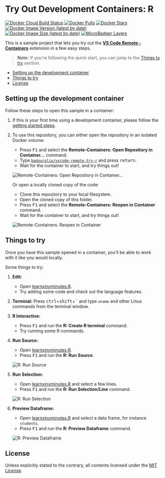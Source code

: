 # Try Out Development Containers: R

[![Docker Cloud Build Status](https://img.shields.io/docker/cloud/build/badouralix/vscode-remote-try-r?label=build&logo=docker&logoColor=white)](https://hub.docker.com/r/badouralix/vscode-remote-try-r)
[![Docker Pulls](https://img.shields.io/docker/pulls/badouralix/vscode-remote-try-r?label=pulls&logo=docker&logoColor=white)](https://hub.docker.com/r/badouralix/vscode-remote-try-r)
[![Docker Stars](https://img.shields.io/docker/stars/badouralix/vscode-remote-try-r?label=stars&logo=docker&logoColor=white)](https://hub.docker.com/r/badouralix/vscode-remote-try-r)
[![Docker Image Version (latest by date)](https://img.shields.io/docker/v/badouralix/vscode-remote-try-r?logo=docker&logoColor=white)](https://hub.docker.com/r/badouralix/vscode-remote-try-r)
[![Docker Image Size (latest by date)](https://img.shields.io/docker/image-size/badouralix/vscode-remote-try-r?label=size&logo=docker&logoColor=white)](https://hub.docker.com/r/badouralix/vscode-remote-try-r)
[![MicroBadger Layers](https://img.shields.io/microbadger/layers/badouralix/vscode-remote-try-r?logo=docker&logoColor=white)](https://microbadger.com/images/badouralix/vscode-remote-try-r)

This is a sample project that lets you try out the **[VS Code Remote - Containers](https://aka.ms/vscode-remote/containers)** extension in a few easy steps.

> **Note:** If you're following the quick start, you can jump to the [Things to try](#things-to-try) section.

- [Setting up the development container](#setting-up-the-development-container)
- [Things to try](#things-to-try)
- [License](#license)

## Setting up the development container

Follow these steps to open this sample in a container:

1. If this is your first time using a development container, please follow the [getting started steps](https://aka.ms/vscode-remote/containers/getting-started).

2. To use this repository, you can either open the repository in an isolated Docker volume:

    - Press <kbd>F1</kbd> and select the **Remote-Containers: Open Repository in Container...** command.
    - Type [`badouralix/vscode-remote-try-r`](https://github.com/badouralix/vscode-remote-try-r) and press <kbd>return</kbd>.
    - Wait for the container to start, and try things out!

    ![**Remote-Containers: Open Repository in Container...**](https://user-images.githubusercontent.com/19719047/82132333-f9efd600-97de-11ea-9572-e761a97e25b9.png "Remote-Containers: Open Repository in Container...")

    Or open a locally cloned copy of the code:

    - Clone this repository to your local filesystem.
    - Open the cloned copy of this folder.
    - Press <kbd>F1</kbd> and select the **Remote-Containers: Reopen in Container** command.
    - Wait for the container to start, and try things out!

    ![**Remote-Containers: Reopen in Container**](https://user-images.githubusercontent.com/19719047/82131929-b98e5900-97da-11ea-868b-7542abd17a27.png "Remote-Containers: Reopen in Container")

## Things to try

Once you have this sample opened in a container, you'll be able to work with it like you would locally.

Some things to try:

1. **Edit:**

    - Open [learnxinyminutes.R](learnxinyminutes.R).
    - Try adding some code and check out the language features.

2. **Terminal:** Press <kbd>ctrl</kbd>+<kbd>shift</kbd>+<kbd>\`</kbd> and type `uname` and other Linux commands from the terminal window.
3. **R Interactive:**

    - Press <kbd>F1</kbd> and run the **R: Create R terminal** command.
    - Try running some R commands.

4. **Run Source:**

    - Open [learnxinyminutes.R](learnxinyminutes.R).
    - Press <kbd>F1</kbd> and run the **R: Run Source**.

    ![**R: Run Source**](https://user-images.githubusercontent.com/19719047/82131092-f1dd6980-97d1-11ea-89bb-1bfdd19e98cc.png "R: Run Source")

5. **Run Selection:**

    - Open [learnxinyminutes.R](learnxinyminutes.R) and select a few lines.
    - Press <kbd>F1</kbd> and run the **R: Run Selection/Line** command.

    ![**R: Run Selection**](https://user-images.githubusercontent.com/19719047/82131094-f6a21d80-97d1-11ea-89e3-0d72239f3a34.png "R: Run Selection")

6. **Preview Dataframe:**

    - Open [learnxinyminutes.R](learnxinyminutes.R) and select a data frame, for instance `students`.
    - Press <kbd>F1</kbd> and run the **R: Preview Dataframe** command.

    ![**R: Preview Dataframe**](https://user-images.githubusercontent.com/19719047/82505461-156c2100-9afe-11ea-90b4-42672d269173.png "R: Preview Dataframe")

## License

Unless explicitly stated to the contrary, all contents licensed under the [MIT License](LICENSE).
